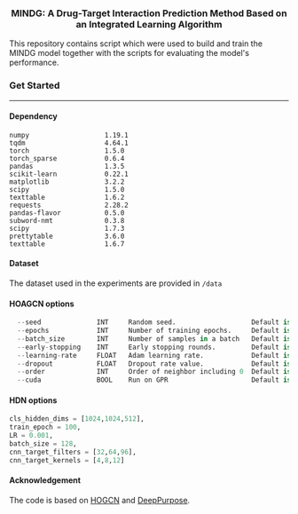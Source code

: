 <h3 align="center">
<p> MINDG: A Drug-Target Interaction Prediction Method Based on an Integrated Learning Algorithm </h3>

This repository contains script which were used to build and train the MINDG model together with the scripts for evaluating the model's performance.

### Get Started

------

#### Dependency

```
numpy                   1.19.1
tqdm 					4.64.1
torch                   1.5.0
torch_sparse            0.6.4
pandas                  1.3.5
scikit-learn            0.22.1
matplotlib              3.2.2
scipy                   1.5.0
texttable               1.6.2
requests				2.28.2
pandas-flavor			0.5.0
subword-nmt				0.3.8
scipy  					1.7.3
prettytable          	3.6.0
texttable 				1.6.7
```

#### Dataset

The dataset used in the experiments are provided in `/data`

#### HOAGCN options

```python
  --seed              INT     Random seed.                   Default is 42.
  --epochs            INT     Number of training epochs.     Default is 50.
  --batch_size        INT     Number of samples in a batch   Default is 256.
  --early-stopping    INT     Early stopping rounds.         Default is 10.
  --learning-rate     FLOAT   Adam learning rate.            Default is 5e-4.
  --dropout           FLOAT   Dropout rate value.            Default is 0.1.
  --order             INT     Order of neighbor including 0  Default is 3.
  --cuda              BOOL    Run on GPR                     Default is True.
```

#### HDN options

```python
cls_hidden_dims = [1024,1024,512], 
train_epoch = 100, 
LR = 0.001, 
batch_size = 128,
cnn_target_filters = [32,64,96],
cnn_target_kernels = [4,8,12]
```

#### Acknowledgement

The code is based on [HOGCN](https://github.com/kckishan/HOGCN-LP) and [DeepPurpose](https://github.com/kexinhuang12345/DeepPurpose).

